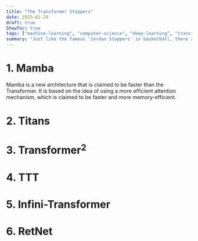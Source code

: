 ```yaml
---
title: "The Transformer Stoppers"
date: 2025-01-29
draft: true
ShowToc: true
tags: ["machine-learning", "computer-science", "deep-learning", "transformer", "nlp", "aritificial-intelligence"]
summary: "Just like the famous 'Jordan Stoppers' in basketball, there are a number of works claiming to substitute and overperform the Transformer. This article goes through some of them, namely Mamba, Titans, Transformer^2, TTT, Infini-Transformer and RetNet."
---
```


# 1. Mamba
Mamba is a new architecture that is claimed to be faster than the Transformer. It is based on the idea of using a more efficient attention mechanism, which is claimed to be faster and more memory-efficient.

# 2. Titans

# 3. Transformer$^2$

# 4. TTT

# 5. Infini-Transformer

# 6. RetNet